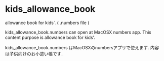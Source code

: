 # kids_allowance_book
allowance book for kids'. ( .numbers file )

kids_allowance_book.numbers can open at MacOSX numbers app.
This content purpose is allowance book for kids'.

kids_allowance_book.numbers はMacOSXのnumbersアプリで使えます.
内容は子供向けのお小遣い帳です.

